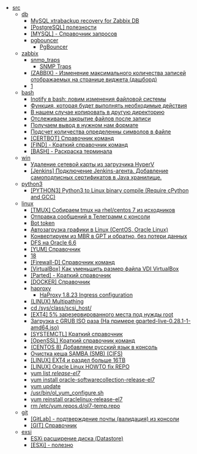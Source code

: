 * [src](src) 
    * [db](src/db) 
        * [MySQL xtrabackup recovery for Zabbix DB](src/db/3.md) 
        * [[PostgreSQL] полезности](src/db/2.md) 
        * [[MYSQL] - Справочник запросов](src/db/1.md) 
        * [pgbouncer](src/db/pgbouncer) 
            * [PgBouncer](src/db/pgbouncer/readme.md) 
    * [zabbix](src/zabbix) 
        * [snmp_traps](src/zabbix/snmp_traps) 
            * [SNMP Traps](src/zabbix/snmp_traps/readme.md) 
        * [(ZABBIX) - Изменение максимального количества записей отображаемых на странице виджета (дашборд)](src/zabbix/1.md) 
        * [1](src/zabbix/1) 
    * [bash](src/bash) 
        * [Inotify в bash: ловим изменения файловой системы](src/bash/4.md) 
        * [Функция, которая будет выполнять необходимые действия](src/bash/4.md) 
        * [В нашем случае копировать в другую директорию](src/bash/4.md) 
        * [Отслеживаем закрытие файлов после записи](src/bash/4.md) 
        * [Получаем вывод в нужном нам формате](src/bash/4.md) 
        * [Подсчет количества определенны символов в файле](src/bash/3.md) 
        * [[CERTBOT] Справочник команд](src/bash/5.md) 
        * [[FIND] - Краткий справочник команд](src/bash/2.md) 
        * [[BASH] - Раскраска терминала](src/bash/1.md) 
    * [win](src/win) 
        * [Удаление сетевой карты из загрузчика HyperV](src/win/2.md) 
        * [[Jenkins] Подключение Jenkins-агента. Добавление самоподписных сертификатов в Java хранилище.](src/win/1.md) 
    * [python3](src/python3) 
        * [[PYTHON3] Python3 to Linux binary compile (Require cPython and GCC)](src/python3/1.md) 
    * [linux](src/linux) 
        * [[TMUX] Собираем tmux на rhel/centos 7 из исходников](src/linux/16.md) 
        * [Отправка сообщений в Телеграмм с консоли](src/linux/19.md) 
        * [Bot token](src/linux/19.md) 
        * [Автозагрузка графики в Linux (CentOS, Oracle Linux)](src/linux/12.md) 
        * [Конвертируем из MBR в GPT и обратно, без потери данных](src/linux/4.md) 
        * [DFS на Oracle 6.6](src/linux/6.md) 
        * [[YUM] Справочник](src/linux/17.md) 
        * [18](src/linux/18) 
        * [[Firewall-D] Справочник команд](src/linux/18.md) 
        * [[VirtualBox] Как уменьшить размер файла VDI VirtualBox](src/linux/14.md) 
        * [[Parted] - Краткий справочник](src/linux/7.md) 
        * [[DOCKER] Справочник](src/linux/15.md) 
        * [haproxy](src/linux/haproxy) 
            * [HaProxy 1.8.23 Ingress configuration](src/linux/haproxy/haproxy_ingress_conf.md) 
        * [(LINUX) Multipathing](src/linux/3.md) 
        * [cd /sys/class/scsi\_host/](src/linux/3.md) 
        * [[EXT4] 5% зарезервированного места под нужды root](src/linux/10.md) 
        * [Загрузка с GRUB ISO раза (На примере gparted-live-0.28.1-1-amd64.iso)](src/linux/5.md) 
        * [[SYSTEMCTL] Краткий справочник](src/linux/11.md) 
        * [[OpenSSL] Краткий справочник команд](src/linux/9.md) 
        * [(CENTOS 8) Добавляем русский язык в консоль](src/linux/8.md) 
        * [Очистка кеша SAMBA (SMB) (CIFS)](src/linux/13.md) 
        * [[LINUX] EXT4 и раздел больше 16TB](src/linux/2.md) 
        * [[LINUX] Oracle Linux HOWTO fix REPO](src/linux/1.md) 
        * [yum list *release-el7*](src/linux/1.md) 
        * [yum install oracle-softwarecollection-release-el7](src/linux/1.md) 
        * [yum update](src/linux/1.md) 
        * [/usr/bin/ol_yum_configure.sh](src/linux/1.md) 
        * [yum reinstall oraclelinux-release-el7](src/linux/1.md) 
        * [rm /etc/yum.repos.d/ol7-temp.repo](src/linux/1.md) 
    * [git](src/git) 
        * [[GitLab] - подтверждение почты (валидация) из консоли](src/git/2.md) 
        * [[GIT] Справочник](src/git/1.md) 
    * [exsi](src/exsi) 
        * [ESXi расширение диска (Datastore)](src/exsi/2.md) 
        * [[ESXi] - полезно](src/exsi/1.md) 
